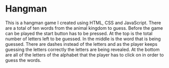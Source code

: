 # Hangman

This is a hangman game I created using HTML, CSS and JavaScript. 
There are a total of ten words from the animal kingdom to guess.
Before the game can be played the start button has to be pressed.
At the top is the total number of letters left to be guessed.
In the middle is the word that is being guessed.
There are dashes instead of the letters and as the player keeps guessing the letters correctly the letters are being revealed.
At the bottom are all of the letters of the alphabet that the player has to click on in order to guess the words.
